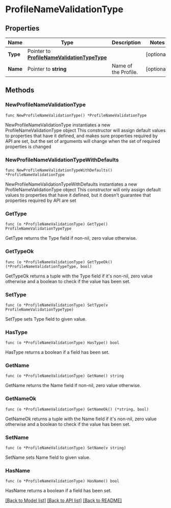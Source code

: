 # ProfileNameValidationType

## Properties

Name | Type | Description | Notes
------------ | ------------- | ------------- | -------------
**Type** | Pointer to [**ProfileNameValidationTypeType**](ProfileNameValidationTypeType.md) |  | [optional] 
**Name** | Pointer to **string** | Name of the Profile. | [optional] 

## Methods

### NewProfileNameValidationType

`func NewProfileNameValidationType() *ProfileNameValidationType`

NewProfileNameValidationType instantiates a new ProfileNameValidationType object
This constructor will assign default values to properties that have it defined,
and makes sure properties required by API are set, but the set of arguments
will change when the set of required properties is changed

### NewProfileNameValidationTypeWithDefaults

`func NewProfileNameValidationTypeWithDefaults() *ProfileNameValidationType`

NewProfileNameValidationTypeWithDefaults instantiates a new ProfileNameValidationType object
This constructor will only assign default values to properties that have it defined,
but it doesn't guarantee that properties required by API are set

### GetType

`func (o *ProfileNameValidationType) GetType() ProfileNameValidationTypeType`

GetType returns the Type field if non-nil, zero value otherwise.

### GetTypeOk

`func (o *ProfileNameValidationType) GetTypeOk() (*ProfileNameValidationTypeType, bool)`

GetTypeOk returns a tuple with the Type field if it's non-nil, zero value otherwise
and a boolean to check if the value has been set.

### SetType

`func (o *ProfileNameValidationType) SetType(v ProfileNameValidationTypeType)`

SetType sets Type field to given value.

### HasType

`func (o *ProfileNameValidationType) HasType() bool`

HasType returns a boolean if a field has been set.

### GetName

`func (o *ProfileNameValidationType) GetName() string`

GetName returns the Name field if non-nil, zero value otherwise.

### GetNameOk

`func (o *ProfileNameValidationType) GetNameOk() (*string, bool)`

GetNameOk returns a tuple with the Name field if it's non-nil, zero value otherwise
and a boolean to check if the value has been set.

### SetName

`func (o *ProfileNameValidationType) SetName(v string)`

SetName sets Name field to given value.

### HasName

`func (o *ProfileNameValidationType) HasName() bool`

HasName returns a boolean if a field has been set.


[[Back to Model list]](../README.md#documentation-for-models) [[Back to API list]](../README.md#documentation-for-api-endpoints) [[Back to README]](../README.md)


